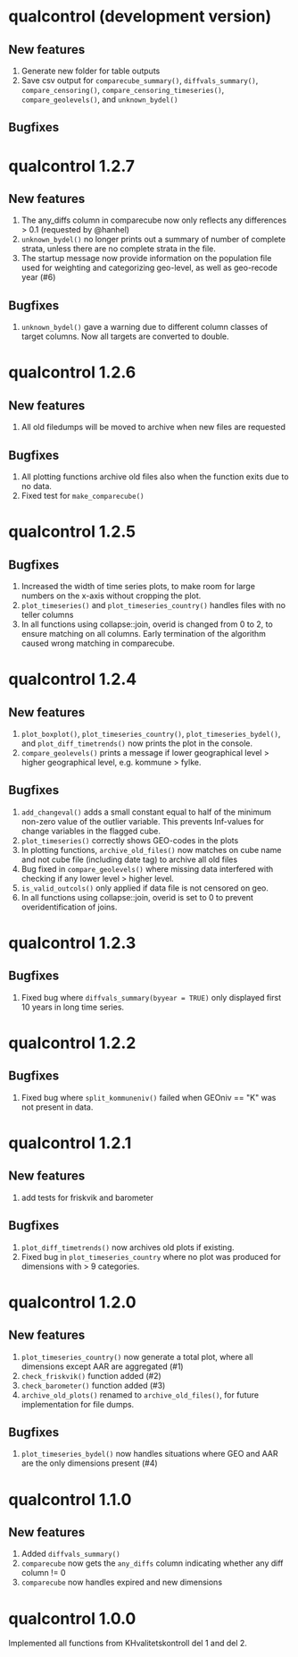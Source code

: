 # qualcontrol (development version)

## New features

1. Generate new folder for table outputs
2. Save csv output for `comparecube_summary()`, `diffvals_summary()`, `compare_censoring()`, `compare_censoring_timeseries()`, `compare_geolevels()`, and `unknown_bydel()`


## Bugfixes

# qualcontrol 1.2.7

## New features

1. The any_diffs column in comparecube now only reflects any differences > 0.1 (requested by @hanhel)
2. `unknown_bydel()` no longer prints out a summary of number of complete strata, unless there are no complete strata in the file. 
3. The startup message now provide information on the population file used for weighting and categorizing geo-level, as well as geo-recode year (#6)

## Bugfixes

1. `unknown_bydel()` gave a warning due to different column classes of target columns. Now all targets are converted to double.


# qualcontrol 1.2.6

## New features

1. All old filedumps will be moved to archive when new files are requested

## Bugfixes

1. All plotting functions archive old files also when the function exits due to no data. 
2. Fixed test for `make_comparecube()` 

# qualcontrol 1.2.5

## Bugfixes

1. Increased the width of time series plots, to make room for large numbers on the x-axis without cropping the plot.
2. `plot_timeseries()` and `plot_timeseries_country()` handles files with no teller columns
3. In all functions using collapse::join, overid is changed from 0 to 2, to ensure matching on all columns. Early termination of the algorithm caused wrong matching in comparecube. 

# qualcontrol 1.2.4

## New features

1. `plot_boxplot()`, `plot_timeseries_country()`, `plot_timeseries_bydel()`, and `plot_diff_timetrends()` now prints the plot in the console.
2. `compare_geolevels()` prints a message if lower geographical level > higher geographical level, e.g. kommune > fylke. 

## Bugfixes

1. `add_changeval()` adds a small constant equal to half of the minimum non-zero value of the outlier variable. This prevents Inf-values for change variables in the flagged cube.
2. `plot_timeseries()` correctly shows GEO-codes in the plots
3. In plotting functions, `archive_old_files()` now matches on cube name and not cube file (including date tag) to archive all old files
4. Bug fixed in `compare_geolevels()` where missing data interfered with checking if any lower level > higher level. 
5. `is_valid_outcols()` only applied if data file is not censored on geo.
6. In all functions using collapse::join, overid is set to 0 to prevent overidentification of joins. 

# qualcontrol 1.2.3

## Bugfixes

1. Fixed bug where `diffvals_summary(byyear = TRUE)` only displayed first 10 years in long time series.

# qualcontrol 1.2.2

## Bugfixes

1. Fixed bug where `split_kommuneniv()` failed when GEOniv == "K" was not present in data.

# qualcontrol 1.2.1

## New features

1. add tests for friskvik and barometer 

## Bugfixes

1. `plot_diff_timetrends()` now archives old plots if existing. 
2. Fixed bug in `plot_timeseries_country` where no plot was produced for dimensions with > 9 categories. 

# qualcontrol 1.2.0

## New features

1. `plot_timeseries_country()` now generate a total plot, where all dimensions except AAR are aggregated (#1)
2. `check_friskvik()` function added (#2)
3. `check_barometer()` function added (#3)
4. `archive_old_plots()` renamed to `archive_old_files()`, for future implementation for file dumps. 

## Bugfixes
1. `plot_timeseries_bydel()` now handles situations where GEO and AAR are the only dimensions present (#4)

# qualcontrol 1.1.0

## New features

1. Added `diffvals_summary()`
2. `comparecube` now gets the `any_diffs` column indicating whether any diff column != 0
3. `comparecube` now handles expired and new dimensions

# qualcontrol 1.0.0

Implemented all functions from KHvalitetskontroll del 1 and del 2.
